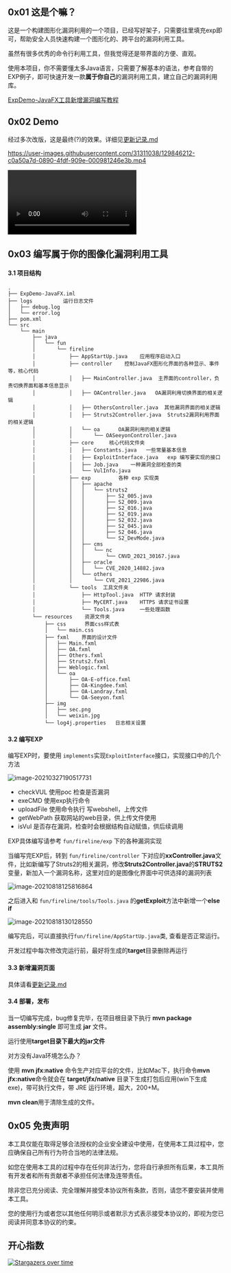 ## 0x01 这是个嘛？

这是一个构建图形化漏洞利用的一个项目，已经写好架子，只需要往里填充exp即可，帮助安全人员快速构建一个图形化的、跨平台的漏洞利用工具。

虽然有很多优秀的命令行利用工具，但我觉得还是带界面的方便、直观。

使用本项目，你不需要懂太多Java语言，只需要了解基本的语法，参考自带的EXP例子，即可快速开发一款**属于你自己**的漏洞利用工具，建立自己的漏洞利用库。

[ExpDemo-JavaFX工具新增漏洞编写教程](https://mp.weixin.qq.com/s/j5BHSbNZ76XbSZp6hFj9fw)

## 0x02 Demo

经过多次改版，这是最终(?)的效果。详细见[更新记录.md](更新记录.md)

https://user-images.githubusercontent.com/31311038/129846212-c0a50a7d-0890-4fdf-909e-000981246e3b.mp4


<video controls="controls" loop="loop" autoplay="autoplay"> 
    <source src="images/神机.mp4" type="video/mp4">
</video>


## 0x03 编写属于你的图像化漏洞利用工具

#### 3.1 项目结构

```apl
.
├── ExpDemo-JavaFX.iml
├── logs          运行日志文件
│   ├── debug.log
│   └── error.log
├── pom.xml
└── src
    └── main
        ├── java
        │   └── fun
        │       └── fireline
        │           ├── AppStartUp.java    应用程序启动入口
        │           ├── controller    控制JavaFX图形化界面的各种显示、事件等，核心代码 
        │           │   ├── MainController.java  主界面的controller，负责切换界面和基本信息显示
        │           │   ├── OAController.java   OA漏洞利用切换界面的相关逻辑
        │           │   ├── OthersController.java  其他漏洞界面的相关逻辑
        │           │   ├── Struts2Controller.java  Struts2漏洞利用界面的相关逻辑
        │           │   └── oa      OA漏洞利用的相关逻辑
        │           │       └── OASeeyonController.java
        │           ├── core     核心代码文件夹
        │           │   ├── Constants.java   一些常量基本信息
        │           │   ├── ExploitInterface.java   exp 编写要实现的接口
        │           │   ├── Job.java    一种漏洞全部检查的类
        │           │   └── VulInfo.java
        │           ├── exp			各种 exp 实现类
        │           │   ├── apache
        │           │   │   └── struts2
        │           │   │       ├── S2_005.java
        │           │   │       ├── S2_009.java
        │           │   │       ├── S2_016.java
        │           │   │       ├── S2_019.java
        │           │   │       ├── S2_032.java
        │           │   │       ├── S2_045.java
        │           │   │       ├── S2_046.java
        │           │   │       └── S2_DevMode.java
        │           │   ├── cms
        │           │   │   └── nc
        │           │   │       └── CNVD_2021_30167.java
        │           │   ├── oracle
        │           │   │   └── CVE_2020_14882.java
        │           │   └── others
        │           │       └── CVE_2021_22986.java
        │           └── tools  工具文件夹
        │               ├── HttpTool.java  HTTP 请求封装
        │               ├── MyCERT.java    HTTPS 请求证书设置
        │               └── Tools.java     一些处理函数
        └── resources    资源文件夹
            ├── css      界面css样式表
            │   └── main.css
            ├── fxml    界面的设计文件
            │   ├── Main.fxml
            │   ├── OA.fxml
            │   ├── Others.fxml
            │   ├── Struts2.fxml
            │   ├── Weblogic.fxml
            │   └── oa
            │       ├── OA-E-office.fxml
            │       ├── OA-Kingdee.fxml
            │       ├── OA-Landray.fxml
            │       └── OA-Seeyon.fxml
            ├── img
            │   ├── sec.png
            │   └── weixin.jpg
            └── log4j.properties   日志相关设置
```

#### 3.2 编写EXP

编写EXP时，要使用 `implements`实现`ExploitInterface`接口，实现接口中的几个方法

![image-20210327190517731](https://cdn.jsdelivr.net/gh/yhy0/PicGoImg@master/JavaFX/20210818133114.png)

-   checkVUL		使用poc 检查是否漏洞
-   exeCMD          使用exp执行命令
-   uploadFile        使用命令执行 写webshell，上传文件
-   getWebPath     获取网站的web目录，供上传文件使用
-   isVul                是否存在漏洞，检查时会根据结构自动赋值，供后续调用

EXP具体编写请参考 `fun/fireline/exp` 下的各种漏洞实现

当编写完EXP后，转到 `fun/fireline/controller` 下对应的**xxController.java**文件，比如新编写了Struts2的相关漏洞，修改**Struts2Controller.java**的**STRUTS2**变量，新加入一个漏洞名称，这里对应的是图像化界面中可供选择的漏洞列表

![image-20210818125816864](https://cdn.jsdelivr.net/gh/yhy0/PicGoImg@master/JavaFX/20210818133131.png)

之后进入和 `fun/fireline/tools/Tools.java` 的**getExploit**方法中新增一个**else if**

![image-20210818130128550](https://cdn.jsdelivr.net/gh/yhy0/PicGoImg@master/JavaFX/20210818133137.png)

编写完后，可以直接执行`fun/fireline/AppStartUp.java`类, 查看是否正常运行。

开发过程中每次修改完运行前，最好将生成的**target**目录删除再运行

#### 3.3 新增漏洞页面

具体请看[更新记录.md](更新记录.md)

#### 3.4 部署，发布

当一切编写完成，bug修复完毕，在项目根目录下执行 **mvn package assembly:single** 即可生成 **jar** 文件。

运行使用**target目录下最大的jar文件** 

对方没有Java环境怎么办？

使用 **mvn jfx:native** 命令生产对应平台的文件，比如Mac下，执行命令**mvn jfx:native**命令就会在 **target/jfx/native** 目录下生成打包后应用(win下生成exe)，带可执行文件，带 JRE 运行环境，超大，200+M。

 **mvn clean**用于清除生成的文件。

## 0x05 免责声明

本工具仅能在取得足够合法授权的企业安全建设中使用，在使用本工具过程中，您应确保自己所有行为符合当地的法律法规。

如您在使用本工具的过程中存在任何非法行为，您将自行承担所有后果，本工具所有开发者和所有贡献者不承担任何法律及连带责任。

除非您已充分阅读、完全理解并接受本协议所有条款，否则，请您不要安装并使用本工具。

您的使用行为或者您以其他任何明示或者默示方式表示接受本协议的，即视为您已阅读并同意本协议的约束。

## 开心指数

[![Stargazers over time](https://starchart.cc/yhy0/ExpDemo-JavaFX.svg)](https://starchart.cc/yhy0/ExpDemo-JavaFX)
